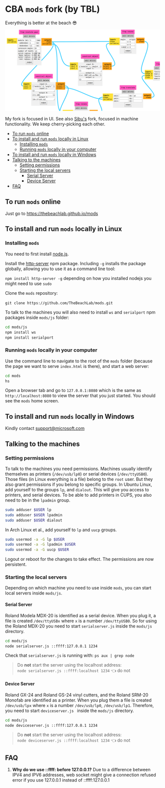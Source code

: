 # CBA `mods` fork (by TBL)

Everything is better at the beach :sunglasses:

![](mods.png)

My fork is focused in UI. See also [Sibu's](https://github.com/sibusaman/mods) fork, focused in machine functionality. We keep cherry-picking each other.

- [To run `mods` online](#To-run-mods-online)
- [To install and run `mods` locally in Linux](#To-install-and-run-mods-locally-in-Linux)
  - [Installing `mods`](#Installing-mods)
  - [Running `mods` locally in your computer](#Running-mods-locally-in-your-computer)
- [To install and run `mods` locally in Windows](#To-install-and-run-mods-locally-in-Windows)
- [Talking to the machines](#Talking-to-the-machines)
  - [Setting permissions](#Setting-permissions)
  - [Starting the local servers](#Starting-the-local-servers)
    - [Serial Server](#Serial-Server)
    - [Device Server](#Device-Server)
- [FAQ](#FAQ)

## To run `mods` online

Just go to https://thebeachlab.github.io/mods

## To install and run `mods` locally in Linux

### Installing `mods`

You need to first install [node.js](https://docs.npmjs.com/getting-started/installing-node).

Install the [http-server](https://www.npmjs.com/package/http-server) npm package. Including `-g` installs the package globally, allowing you to use it as a command line tool:

`npm install http-server -g` depending on how you installed nodejs you might need to use `sudo`

Clone the `mods` repository:

`git clone https://github.com/TheBeachLab/mods.git`

To talk to the machines you will also need to install `ws` and `serialport` npm packages inside `mods/js` folder:

```bash
cd mods/js
npm install ws
npm install serialport
```

### Running `mods` locally in your computer

Use the command line to navigate to the root of the `mods` folder (because the page we want to serve `index.html` is there), and start a web server:

```bash
cd mods
hs
```

Open a browser tab and go to `127.0.0.1:8080` which is the same as `http://localhost:8080` to view the server that you just started. You should see the `mods` home screen.

## To install and run `mods` locally in Windows

Kindly contact support@microsoft.com

## Talking to the machines

### Setting permissions

To talk to the machines you need permissions. Machines usually identify themselves as printers (`/dev/usb/lp0`) or serial devices (`/dev/ttyUSB0`). Those files (in Linux everything is a file) belong to the `root` user. But they also grant permissions if you belong to specific groups. In Ubuntu Linux, add yourself to the groups `lp`, and `dialout`. This will give you access to printers, and serial devices. To be able to add printers in CUPS, you also need to be in the `lpadmin` group.

```bash
sudo adduser $USER lp
sudo adduser $USER lpadmin
sudo adduser $USER dialout
```

In Arch Linux et al., add yourself to `lp` and `uucp` groups.

```bash
sudo usermod -a -G lp $USER
sudo usermod -a -G lpadmin $USER
sudo usermod -a -G uucp $USER
```

Logout or reboot for the changes to take effect. The permissions are now persistent.

### Starting the local servers

Depending on which machine you need to use inside `mods`, you can start local servers inside `mods/js`.

#### Serial Server

Roland Modela MDX-20 is identified as a serial device. When you plug it, a file is created `/dev/ttyUSBx` where `x` is a number `/dev/ttyUSB0`. So for using the Roland MDX-20 you need to start `serialserver.js` inside the `mods/js` directory.

```bash
cd mods/js
node serialserver.js ::ffff:127.0.0.1 1234
```

Check that `serialserver.js` is running with: `ps aux | grep node`


> Do **not** start the server using the localhost address:  
`node serialserver.js ::ffff:localhost 1234` :point_left: do not

#### Device Server

Roland GX-24 and Roland GS-24 vinyl cutters, and the Roland SRM-20 Monofab are identified as a printer. When you plug them a file is created `/dev/usb/lpx` where `x` is a number `/dev/usb/lp0`, `/dev/usb/lp1`. Therefore, you need to start `deviceserver.js ` inside the `mods/js` directory.

```bash
cd mods/js
node deviceserver.js ::ffff:127.0.0.1 1234
```

> Do **not** start the server using the localhost address:  
`node deviceserver.js ::ffff:localhost 1234` :point_left: do not


## FAQ

1. **Why do we use ::ffff: before 127.0.0.1?** Due to a difference between IPV4 and IPV6 addresses, web socket might give a connection refused error if you use 127.0.0.1 instead of ::ffff:127.0.0.1

